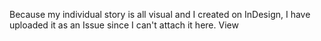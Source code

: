 Because my individual story is all visual and I created on InDesign, I have uploaded it as an Issue since I can't attach it
here. View 
